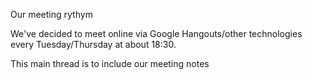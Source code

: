 Our meeting rythym

We've decided to meet online via Google Hangouts/other technologies every Tuesday/Thursday at about 18:30.

This main thread is to include our meeting notes